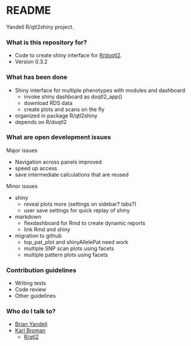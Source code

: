 # README #

Yandell R/qtl2shiny project.

### What is this repository for? ###

* Code to create shiny interface for [R/doqtl2](https://bitbucket.org/byandell/doqtl2).
* Version 0.3.2

### What has been done ###

* Shiny interface for multiple phenotypes with modules and dashboard
  + invoke shiny dashboard as doqtl2_app()
  + download RDS data
  + create plots and scans on the fly
* organized in package R/qtl2shiny
* depends on R/doqtl2

### What are open development issues ###

Major issues

* Navigation across panels improved
* speed up access
* save intermediate calculations that are reused

Minor issues

* shiny
    + reveal plots more (settings on sidebar? tabs?)
    + user save settings for quick replay of shiny
* markdown
    + flexdashboard for Rmd to create dynamic reports
    + link Rmd and shiny
* migration to github
    + top_pat_plot and shinyAllelePat need work
    + multiple SNP scan plots using facets
    + multiple pattern plots using facets

### Contribution guidelines ###

* Writing tests
* Code review
* Other guidelines

### Who do I talk to? ###

* [Brian Yandell](http://bitbucket.org/byandell)
* [Karl Broman](http://bitbucket.org/kbroman)
  + [R/qtl2](http://kbroman.org/qtl2/)
